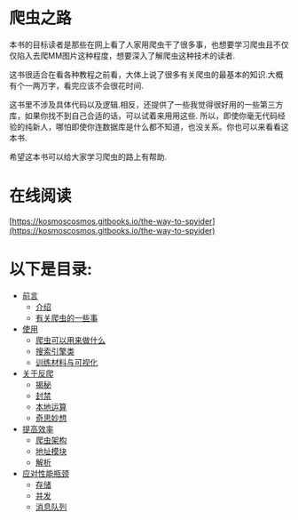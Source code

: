 # 爬虫之路

本书的目标读者是那些在网上看了人家用爬虫干了很多事，也想要学习爬虫且不仅仅陷入去爬MM图片这种程度，想要深入了解爬虫这种技术的读者.

这书很适合在看各种教程之前看，大体上说了很多有关爬虫的最基本的知识.大概有个一两万字，看完应该不会很花时间.

这书里不涉及具体代码以及逻辑.相反，还提供了一些我觉得很好用的一些第三方库，如果你找不到自己合适的话，可以试着来用用这些. 所以，即使你毫无代码经验的纯新人，哪怕即使你连数据库是什么都不知道，也没关系。你也可以来看看这本书.

希望这本书可以给大家学习爬虫的路上有帮助.

# 在线阅读

[https://kosmoscosmos.gitbooks.io/the-way-to-spyider](https://kosmoscosmos.gitbooks.io/the-way-to-spyider)

# 以下是目录:

* [前言](first.md)
  * [介绍](foreword/introduce.md)
  * [有关爬虫的一些事](foreword/about.md)
* [使用](./aaa.md)
  * [爬虫可以用来做什么](./use/do.md)
  * [搜索引擎类](./use/search.md)
  * [训练材料与可视化](./use/other.md)
* [关于反爬](./about.md)
  * [揭秘](./avoid/method.md)
  * [封禁](./avoid/forbid.md)
  * [本地运算](./avoid/local.md)
  * [奇思妙想](./avoid/good.md)
* [提高效率](./bbb.md)
  * [爬虫架构](./improve/framwork.md)
  * [地址模块](./improve/addressModel.md)
  * [解析](./improve/prase.md)
* [应对性能瓶颈](./ccc.md)
  * [存储](./property/why.md)
  * [并发](./property/concurrence.md)
  * [消息队列](./property/messageQueue.md)



